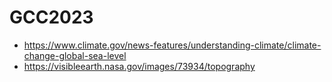 # GCC2023
* https://www.climate.gov/news-features/understanding-climate/climate-change-global-sea-level
* https://visibleearth.nasa.gov/images/73934/topography
